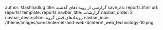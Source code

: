 author: Mashhadlug
title: گزارشی از رویدادهای گذشته
save_as: reports.html
url: reports/
template: reports
navbar_title: گزارشات
navbar_order: 2
navbar_description: رویدادهای قبلی گروه
navbar_icon: /theme/images/icons/internet-and-web-4/internt_web_technology-10.png
